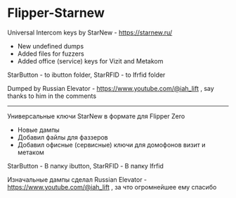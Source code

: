 # Flipper-Starnew

Universal Intercom keys by StarNew - https://starnew.ru/
+ New undefined dumps
+ Added files for fuzzers
+ Added office (service) keys for Vizit and Metakom
  
StarButton - to ibutton folder,
StarRFID - to lfrfid folder

Dumped by Russian Elevator - https://www.youtube.com/@iah_lift , say thanks to him in the comments

--------------------------------------------------------------------------------------------------

Универсальные ключи StarNew в формате для Flipper Zero
+ Новые дампы 
+ Добавил файлы для фаззеров
+ Добавил офисные (сервисные) ключи для домофонов визит и метаком
  
StarButton - В папку ibutton,
StarRFID - В папку lfrfid

Изначальные дампы сделал Russian Elevator - https://www.youtube.com/@iah_lift , за что огромнейшее ему спасибо
